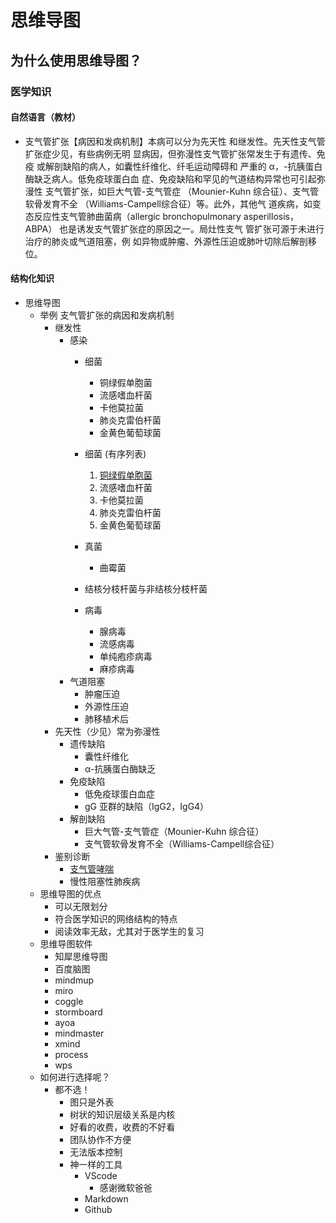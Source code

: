 # 思维导图

## 为什么使用思维导图？

### 医学知识

#### 自然语言（教材）
- 支气管扩张【病因和发病机制】本病可以分为先天性
  和继发性。先天性支气管扩张症少见，有些病例无明
  显病因，但弥漫性支气管扩张常发生于有遗传、免疫
  或解剖缺陷的病人，如囊性纤维化、纤毛运动障碍和
  严重的 α，-抗胰蛋白酶缺乏病人。低免疫球蛋白血
  症、免疫缺陷和罕见的气道结构异常也可引起弥漫性
  支气管扩张，如巨大气管-支气管症 
  （Mounier-Kuhn 综合征）、支气管软骨发育不全
  （Williams-Campell综合征）等。此外，其他气
  道疾病，如变态反应性支气管肺曲菌病（allergic
   bronchopulmonary asperillosis，ABPA）
   也是诱发支气管扩张症的原因之一。局灶性支气
   管扩张可源于未进行治疗的肺炎或气道阻塞，例
   如异物或肿瘤、外源性压迫或肺叶切除后解剖移位。

#### 结构化知识 
- 思维导图
  - 举例 支气管扩张的病因和发病机制
    - 继发性
      - 感染
        - 细菌 <!-- 可以切换为有序列列表 -->
          - 铜绿假单胞菌
          - 流感嗜血杆菌
          - 卡他莫拉菌
          - 肺炎克雷伯杆菌
          - 金黄色葡萄球菌
       
        - 细菌 (有序列表)
          1. [铜绿假单胞菌](https://baike.baidu.com/item/%E9%93%9C%E7%BB%BF%E5%81%87%E5%8D%95%E8%83%9E%E8%8F%8C/1407760?fr=aladdin)
          2. 流感嗜血杆菌
          3. 卡他莫拉菌
          4. 肺炎克雷伯杆菌
          5. 金黄色葡萄球菌
        
        - 真菌
          - 曲霉菌
        - 结核分枝杆菌与非结核分枝杆菌
        - 病毒
          - 腺病毒
          - 流感病毒
          - 单纯疱疹病毒
          - 麻疹病毒
      - 气道阻塞
        - 肿瘤压迫
        - 外源性压迫
        - 肺移植术后
    - 先天性（少见）常为弥漫性
      - 遗传缺陷
        - 囊性纤维化
        -  α-抗胰蛋白酶缺乏
      - 免疫缺陷
        - 低免疫球蛋白血症
        - gG 亚群的缺陷（IgG2，IgG4）
      - 解剖缺陷
        - 巨大气管-支气管症（Mounier-Kuhn 综合征）
        - 支气管软骨发育不全（Williams-Campell综合征）
    - 鉴别诊断
      - [支气管哮喘](https://drlihaoz.github.io/MindmapDXY/MindMapWeb/asthma.html)
      - 慢性阻塞性肺疾病
  - 思维导图的优点
    - 可以无限划分
    - 符合医学知识的网络结构的特点
    - 阅读效率无敌，尤其对于医学生的复习
  - 思维导图软件
    - 知犀思维导图
    - 百度脑图
    - mindmup
    - miro
    - coggle
    - stormboard
    - ayoa
    - mindmaster
    - xmind
    - process
    - wps
  - 如何进行选择呢？
    - 都不选！
      - 图只是外表
      - 树状的知识层级关系是内核
      - 好看的收费，收费的不好看
      - 团队协作不方便
      - 无法版本控制
      - 神一样的工具
        - VScode
          - 感谢微软爸爸
        - Markdown
        - Github






